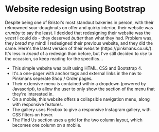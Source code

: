 # Website redesign using Bootstrap
  <p>Despite being one of Bristol's most standout bakeries in person, with their reknowned sour-doughnuts on offer and quirky interior, their website was <em>crumby</em> to say the least. I decided that redesigning their website was the <em>yeast</em> I could do - they deserved <em>butter</em> than what they had. Problem was, they <em>bread</em> my mind! I redesigned their previous website, and they did the same. Here's the latest version of their website (https://pinkmans.co.uk/). It's less in <em>knead</em> of a redesign than before, but I've still decided to <em>rise</em> to the occasion, so keep reading for the specifics...
  <ul>
    <li>This simple website was built using HTML, CSS and Bootstrap 4.</li>
    <li>It's a one-pager with anchor tags and external links in the nav to Pinkmans seperate Shop / Order pages.</li> 
    <li>Their extensive menu is contained within a dropdown (powered by Javascript), to allow the user to only show the section of the menu that they're interested in.</li>
    <li>On a mobile, this website offers a collapsible navigation menu, along with responsive features.</li>
    <li>The gallery uses Flexbox to give a responsive Instagram gallery, with CSS filters on hover.</li>
    <li>The Find Us section uses a grid for the two column layout, which becomes one column on a mobile.</li>
  </ul>

